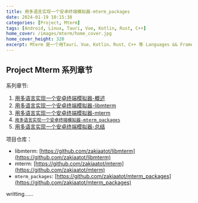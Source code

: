 ```yaml
---
title: 用多语言实现一个安卓终端模拟器-mterm_packages
date: 2024-01-19 10:15:38
categories: [Project, Mterm]
tags: [Android, Linux, Tauri, Vue, Kotlin, Rust, C++]
home_cover: /images/mterm/home_cover.jpg
home_cover_height: 320
excerpt: Mterm 是一个用Tauri、Vue、Kotlin、Rust、C++ 等 Languages && Framework 实现的Android终端模拟器。此章节介绍此项目的终端环境依赖包mterm_packages以及修改编译过程...
---
```


## Project Mterm 系列章节

系列章节:

1. [用多语言实现一个安卓终端模拟器-概述](https://blog.hackerfly.cn/2024/01/18/mterm/overview)
2. [用多语言实现一个安卓终端模拟器-libmterm](https://blog.hackerfly.cn/2024/01/19/mterm/libmterm)
3. [用多语言实现一个安卓终端模拟器-mterm](https://blog.hackerfly.cn/2024/01/19/mterm/mterm)
4. [`用多语言实现一个安卓终端模拟器-mterm_packages`](https://blog.hackerfly.cn/2024/01/19/mterm/mterm_packages)
5. [用多语言实现一个安卓终端模拟器-总结](https://blog.hackerfly.cn/2024/01/19/mterm/summary)

项目仓库：

- libmterm: [https://github.com/zakiaatot/libmterm](https://github.com/zakiaatot/libmterm)
- mterm: [https://github.com/zakiaatot/mterm](https://github.com/zakiaatot/mterm)
- `mterm_packages`: [https://github.com/zakiaatot/mterm_packages](https://github.com/zakiaatot/mterm_packages)

writting......
